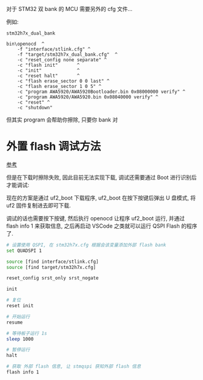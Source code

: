 
对于 STM32 双 bank 的 MCU 需要另外的 cfg 文件...

例如:

`stm32h7x_dual_bank` 

```
bin\openocd  ^
    -f "interface/stlink.cfg" ^
    -f "target/stm32h7x_dual_bank.cfg"  ^
    -c "reset_config none separate" ^
    -c "flash init"       ^
    -c "init"             ^
    -c "reset halt"       ^
    -c "flash erase_sector 0 0 last" ^
    -c "flash erase_sector 1 0 5" ^
    -c "program AWA5920/AWA5920Bootloader.bin 0x08000000 verify" ^
    -c "program AWA5920/AWA5920.bin 0x08040000 verify" ^
    -c "reset" ^
    -c "shutdown"
```

但其实 program 会帮助你擦除, 只要你 bank 对

# 外置 flash 调试方法

[参考](https://whycan.com/t_7425.html)

但是在下载时擦除失败, 因此目前无法实现下载, 调试还需要通过 Boot 进行识别后才能调试:

现在的方案是通过 uf2_boot 下载程序, uf2_boot 在按下按键后弹出 U 盘模式, 将 uf2 固件复制进去即可下载.

调试的话也需要按下按键, 然后执行 openocd 让程序 uf2_boot 运行, 并通过 flash info 1 来获取信息, 之后再启动 VSCode 之类就可以运行 QSPI Flash 的程序了.

```sh
# 设置使用 QSPI, 在 stm32h7x.cfg 根据会该变量添加外部 flash bank
set QUADSPI 1

source [find interface/stlink.cfg]
source [find target/stm32h7x.cfg]

reset_config srst_only srst_nogate

init

# 复位
reset init

# 开始运行 
resume

# 等待板子运行 1s
sleep 1000

# 暂停运行
halt

# 获取 外部 flash 信息, 让 stmqspi 获知外部 flash 信息
flash info 1
```

